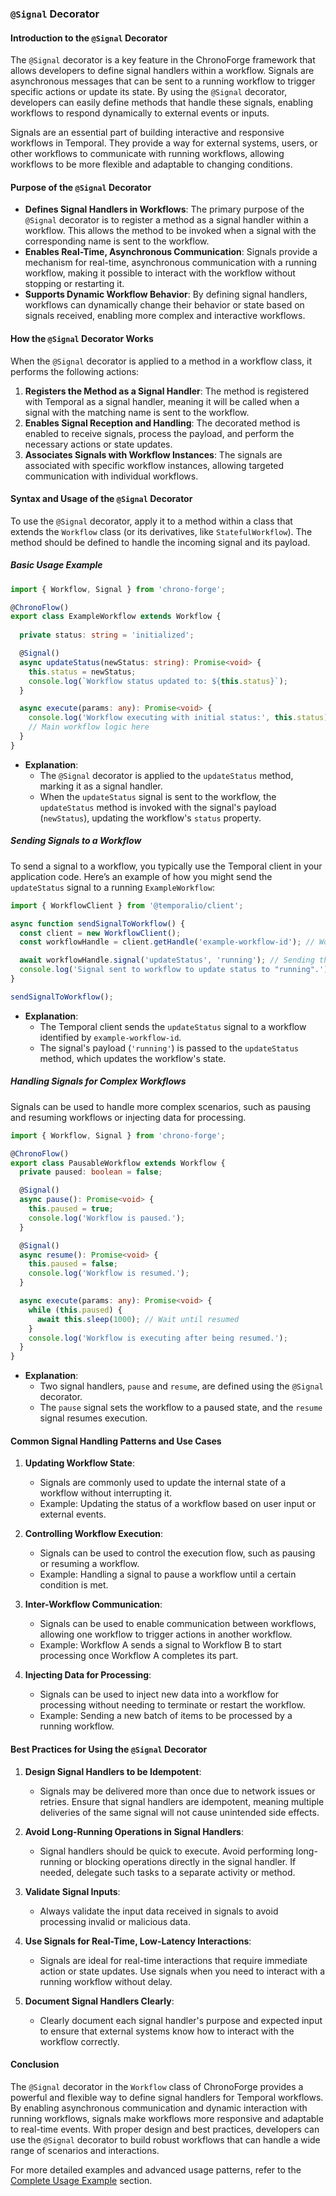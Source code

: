 ### **`@Signal` Decorator**

#### **Introduction to the `@Signal` Decorator**

The `@Signal` decorator is a key feature in the ChronoForge framework that allows developers to define signal handlers within a workflow. Signals are asynchronous messages that can be sent to a running workflow to trigger specific actions or update its state. By using the `@Signal` decorator, developers can easily define methods that handle these signals, enabling workflows to respond dynamically to external events or inputs.

Signals are an essential part of building interactive and responsive workflows in Temporal. They provide a way for external systems, users, or other workflows to communicate with running workflows, allowing workflows to be more flexible and adaptable to changing conditions.

#### **Purpose of the `@Signal` Decorator**

- **Defines Signal Handlers in Workflows**: The primary purpose of the `@Signal` decorator is to register a method as a signal handler within a workflow. This allows the method to be invoked when a signal with the corresponding name is sent to the workflow.
- **Enables Real-Time, Asynchronous Communication**: Signals provide a mechanism for real-time, asynchronous communication with a running workflow, making it possible to interact with the workflow without stopping or restarting it.
- **Supports Dynamic Workflow Behavior**: By defining signal handlers, workflows can dynamically change their behavior or state based on signals received, enabling more complex and interactive workflows.

#### **How the `@Signal` Decorator Works**

When the `@Signal` decorator is applied to a method in a workflow class, it performs the following actions:

1. **Registers the Method as a Signal Handler**: The method is registered with Temporal as a signal handler, meaning it will be called when a signal with the matching name is sent to the workflow.
2. **Enables Signal Reception and Handling**: The decorated method is enabled to receive signals, process the payload, and perform the necessary actions or state updates.
3. **Associates Signals with Workflow Instances**: The signals are associated with specific workflow instances, allowing targeted communication with individual workflows.

#### **Syntax and Usage of the `@Signal` Decorator**

To use the `@Signal` decorator, apply it to a method within a class that extends the `Workflow` class (or its derivatives, like `StatefulWorkflow`). The method should be defined to handle the incoming signal and its payload.

##### **Basic Usage Example**

```typescript
import { Workflow, Signal } from 'chrono-forge';

@ChronoFlow()
export class ExampleWorkflow extends Workflow {
  
  private status: string = 'initialized';

  @Signal()
  async updateStatus(newStatus: string): Promise<void> {
    this.status = newStatus;
    console.log(`Workflow status updated to: ${this.status}`);
  }

  async execute(params: any): Promise<void> {
    console.log('Workflow executing with initial status:', this.status);
    // Main workflow logic here
  }
}
```

- **Explanation**:
  - The `@Signal` decorator is applied to the `updateStatus` method, marking it as a signal handler.
  - When the `updateStatus` signal is sent to the workflow, the `updateStatus` method is invoked with the signal's payload (`newStatus`), updating the workflow's `status` property.

##### **Sending Signals to a Workflow**

To send a signal to a workflow, you typically use the Temporal client in your application code. Here’s an example of how you might send the `updateStatus` signal to a running `ExampleWorkflow`:

```typescript
import { WorkflowClient } from '@temporalio/client';

async function sendSignalToWorkflow() {
  const client = new WorkflowClient();
  const workflowHandle = client.getHandle('example-workflow-id'); // Workflow ID

  await workflowHandle.signal('updateStatus', 'running'); // Sending the signal
  console.log('Signal sent to workflow to update status to "running".');
}

sendSignalToWorkflow();
```

- **Explanation**:
  - The Temporal client sends the `updateStatus` signal to a workflow identified by `example-workflow-id`.
  - The signal's payload (`'running'`) is passed to the `updateStatus` method, which updates the workflow's state.

##### **Handling Signals for Complex Workflows**

Signals can be used to handle more complex scenarios, such as pausing and resuming workflows or injecting data for processing.

```typescript
import { Workflow, Signal } from 'chrono-forge';

@ChronoFlow()
export class PausableWorkflow extends Workflow {
  private paused: boolean = false;

  @Signal()
  async pause(): Promise<void> {
    this.paused = true;
    console.log('Workflow is paused.');
  }

  @Signal()
  async resume(): Promise<void> {
    this.paused = false;
    console.log('Workflow is resumed.');
  }

  async execute(params: any): Promise<void> {
    while (this.paused) {
      await this.sleep(1000); // Wait until resumed
    }
    console.log('Workflow is executing after being resumed.');
  }
}
```

- **Explanation**:
  - Two signal handlers, `pause` and `resume`, are defined using the `@Signal` decorator.
  - The `pause` signal sets the workflow to a paused state, and the `resume` signal resumes execution.

#### **Common Signal Handling Patterns and Use Cases**

1. **Updating Workflow State**:
   - Signals are commonly used to update the internal state of a workflow without interrupting it.
   - Example: Updating the status of a workflow based on user input or external events.

2. **Controlling Workflow Execution**:
   - Signals can be used to control the execution flow, such as pausing or resuming a workflow.
   - Example: Handling a signal to pause a workflow until a certain condition is met.

3. **Inter-Workflow Communication**:
   - Signals can be used to enable communication between workflows, allowing one workflow to trigger actions in another workflow.
   - Example: Workflow A sends a signal to Workflow B to start processing once Workflow A completes its part.

4. **Injecting Data for Processing**:
   - Signals can be used to inject new data into a workflow for processing without needing to terminate or restart the workflow.
   - Example: Sending a new batch of items to be processed by a running workflow.

#### **Best Practices for Using the `@Signal` Decorator**

1. **Design Signal Handlers to be Idempotent**:
   - Signals may be delivered more than once due to network issues or retries. Ensure that signal handlers are idempotent, meaning multiple deliveries of the same signal will not cause unintended side effects.

2. **Avoid Long-Running Operations in Signal Handlers**:
   - Signal handlers should be quick to execute. Avoid performing long-running or blocking operations directly in the signal handler. If needed, delegate such tasks to a separate activity or method.

3. **Validate Signal Inputs**:
   - Always validate the input data received in signals to avoid processing invalid or malicious data.

4. **Use Signals for Real-Time, Low-Latency Interactions**:
   - Signals are ideal for real-time interactions that require immediate action or state updates. Use signals when you need to interact with a running workflow without delay.

5. **Document Signal Handlers Clearly**:
   - Clearly document each signal handler's purpose and expected input to ensure that external systems know how to interact with the workflow correctly.

#### **Conclusion**

The `@Signal` decorator in the `Workflow` class of ChronoForge provides a powerful and flexible way to define signal handlers for Temporal workflows. By enabling asynchronous communication and dynamic interaction with running workflows, signals make workflows more responsive and adaptable to real-time events. With proper design and best practices, developers can use the `@Signal` decorator to build robust workflows that can handle a wide range of scenarios and interactions.

For more detailed examples and advanced usage patterns, refer to the [Complete Usage Example](./complete_example.md) section.